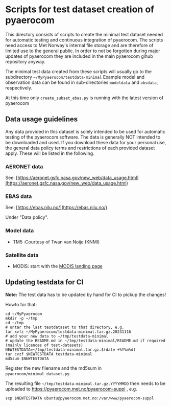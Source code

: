 # Scripts for test dataset creation of pyaerocom
This directory consists of scripts to create the minimal test dataset needed
for automatic testing and continuous integration of pyaerocom. The scripts need access to Met Norway's
internal file storage and are therefore
of limited use to the general public. In order to not be forgotten during major updates of pyaerocom
they are included in the main pyaerocom gihub repository anyway.

The minimal test data created from these scripts will usually go to the subdirectory `~/MyPyaerocom/testdata-minimal`
Example model and observation data can be found in sub-directories `modeldata` and `obsdata`, respectively.

At this time only `create_subset_ebas.py` is running with the
latest version of pyaerocom

## Data usage guidelines

Any data provided in this dataset is solely intended to be used for automatic testing of the pyaerocom software.
The data is generally NOT intended to be downloaded and used. If you download these data for your personal use, the
general data policy terms and restrictions of each provided dataset apply. These will be listed in the following.

### AERONET data
See: [https://aeronet.gsfc.nasa.gov/new_web/data_usage.html](https://aeronet.gsfc.nasa.gov/new_web/data_usage.html)

### EBAS data
See: [https://ebas.nilu.no/](https://ebas.nilu.no/)

Under "Data policy".

### Model data

- TM5 :Courtesy of Twan van Noije (KNMI)

### Satellite data

- MODIS: start with the [MODIS landing page](https://modis.gsfc.nasa.gov/data/)

## Updating testdata for CI
**Note:** The test data has to be updated by hand for CI to pickup the changes!

Howto for that:
```
cd ~/MyPyaerocom
mkdir -p ~/tmp
cd ~/tmp
# untar the last testdataset to that directory, e.g.
tar xvfz ~/MyPyaerocom/testdata-minimal.tar.gz.20231116
# add your new data to ~/tmp/testdata-minimal
# update the README.md in ~/tmp/testdata-minimal/README.md if required (mainly licences of test-datasets)
NEWTESTDATA=~/tmp/testdata-minimal.tar.gz.$(date +%Y%m%d)
tar cvzf $NEWTESTDATA testdata-minimal
md5sum $NEWTESTDATA
```
Register the new filename and the md5sum in `pyaerocom/minimal_dataset.py`.

The resulting file `~/tmp/testdata-minimal.tar.gz.YYYYMMDD` then needs to be uploaded to https://pyaerocom.met.no/pyaerocom-suppl , e.g.

```
scp $NEWTESTDATA ubuntu@pyaerocom.met.no:/var/www/pyaerocom-suppl
```

